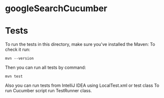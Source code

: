 # googleSearchCucumber

# Tests

To run the tests in this directory, make sure you've installed the Maven:
To check it run:
```
mvn --version
```

Then you can run all tests by command:
```
mvn test
```

Also you can run tests from IntelliJ IDEA using LocalTest.xml or test class
To run Cucumber script run TestRunner class.
